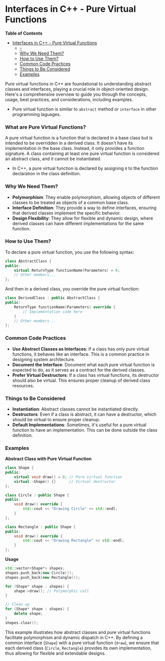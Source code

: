 # Interfaces in C++ - Pure Virtual Functions
<!-- markdown-toc start - Don't edit this section. Run M-x markdown-toc-refresh-toc -->
**Table of Contents**

- [Interfaces in C++ - Pure Virtual Functions](#interfaces-in-c---pure-virtual-functions)
    - [-](#-)
    - [Why We Need Them?](#why-we-need-them)
    - [How to Use Them?](#how-to-use-them)
    - [Common Code Practices](#common-code-practices)
    - [Things to Be Considered](#things-to-be-considered)
    - [Examples](#examples)

<!-- markdown-toc end -->

Pure virtual functions in C++ are foundational to understanding abstract classes
and interfaces, playing a crucial role in object-oriented design. Here's a
comprehensive overview to guide you through the concepts, usage, best practices,
and considerations, including examples.

- Pure virtual function is similar to `abstract` method or `interface` in other
  programming laguages.

### What are Pure Virtual Functions?

A pure virtual function is a function that is declared in a base class but is
intended to be overridden in a derived class. It doesn't have its implementation
in the base class. Instead, it only provides a function signature. A class
containing at least one pure virtual function is considered an abstract class,
and it cannot be instantiated.

- In C++, a pure virtual function is declared by assigning `0` to the function
  declaration in the class definition.

### Why We Need Them?

- **Polymorphism**: They enable polymorphism, allowing objects of different
  classes to be treated as objects of a common base class.
- **Interface Definition**: They provide a way to define interfaces, ensuring
  that derived classes implement the specific behavior.
- **Design Flexibility**: They allow for flexible and dynamic design, where
  derived classes can have different implementations for the same function.

### How to Use Them?

To declare a pure virtual function, you use the following syntax:

```cpp
class AbstractClass {
public:
    virtual ReturnType functionName(Parameters) = 0;
    // Other members...
};
```

And then in a derived class, you override the pure virtual function:

```cpp
class DerivedClass : public AbstractClass {
public:
    ReturnType functionName(Parameters) override {
        // Implementation code here
    }
    // Other members...
};
```

### Common Code Practices

- **Use Abstract Classes as Interfaces**: If a class has only pure virtual
  functions, it behaves like an interface. This is a common practice in
  designing system architecture.
- **Document the Interface**: Document what each pure virtual function is
  expected to do, as it serves as a contract for the derived classes.
- **Prefer Virtual Destructors**: If a class has virtual functions, its
  destructor should also be virtual. This ensures proper cleanup of derived
  class resources.

### Things to Be Considered

- **Instantiation**: Abstract classes cannot be instantiated directly.
- **Destructors**: Even if a class is abstract, it can have a destructor, which
  should be virtual to ensure proper cleanup.
- **Default Implementations**: Sometimes, it's useful for a pure virtual
  function to have an implementation. This can be done outside the class
  definition.

### Examples

**Abstract Class with Pure Virtual Function**

```cpp
class Shape {
public:
    virtual void draw() = 0; // Pure virtual function
    virtual ~Shape() {}      // Virtual destructor
};

class Circle : public Shape {
public:
    void draw() override {
        std::cout << "Drawing Circle" << std::endl;
    }
};

class Rectangle : public Shape {
public:
    void draw() override {
        std::cout << "Drawing Rectangle" << std::endl;
    }
};
```

**Usage**

```cpp
std::vector<Shape*> shapes;
shapes.push_back(new Circle());
shapes.push_back(new Rectangle());

for (Shape* shape : shapes) {
    shape->draw(); // Polymorphic call
}

// Clean up
for (Shape* shape : shapes) {
    delete shape;
}
shapes.clear();
```

This example illustrates how abstract classes and pure virtual functions
facilitate polymorphism and dynamic dispatch in C++. By defining a common
interface (`Shape`) with a pure virtual function (`draw`), we ensure that each
derived class (`Circle`, `Rectangle`) provides its own implementation, thus
allowing for flexible and extendable designs.
